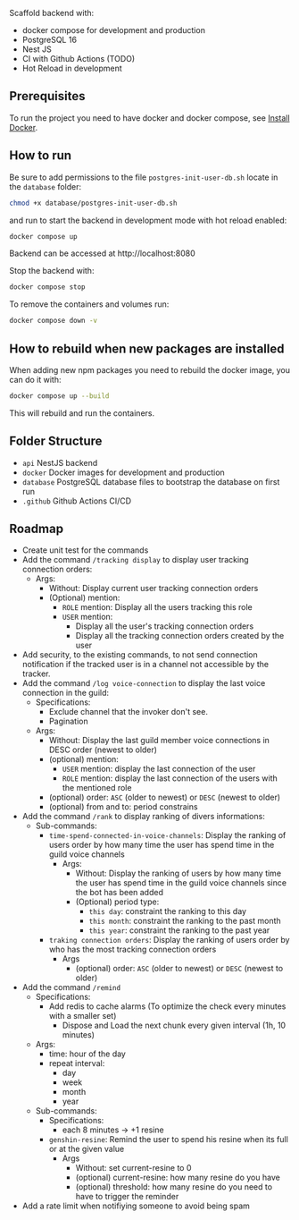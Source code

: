 Scaffold backend with:
- docker compose for development and production
- PostgreSQL 16
- Nest JS
- CI with Github Actions (TODO)
- Hot Reload in development

## Prerequisites

To run the project you need to have docker and docker compose, see [Install Docker](https://docs.docker.com/engine/install/).


## How to run

Be sure to add permissions to the file `postgres-init-user-db.sh` locate in the `database` folder:
```bash
chmod +x database/postgres-init-user-db.sh
```

and run to start the backend in development mode with hot reload enabled:
```bash
docker compose up
```

Backend can be accessed at http://localhost:8080

Stop the backend with:
```bash
docker compose stop
```

To remove the containers and volumes run:
```bash
docker compose down -v
```

## How to rebuild when new packages are installed

When adding new npm packages you need to rebuild the docker image, you can do it with:
```bash
docker compose up --build
```

This will rebuild and run the containers.

## Folder Structure

- `api` NestJS backend
- `docker` Docker images for development and production
- `database` PostgreSQL database files to bootstrap the database on first run
- `.github` Github Actions CI/CD

## Roadmap
- Create unit test for the commands
- Add the command `/tracking display` to display user tracking connection orders:
  - Args:
    - Without: Display current user tracking connection orders
    - (Optional) mention:
      - `ROLE` mention: Display all the users tracking this role
      - `USER` mention: 
        - Display all the user's tracking connection orders
        - Display all the tracking connection orders created by the user
- Add security, to the existing commands, to not send connection notification if the tracked user is in a channel not accessible by the tracker.
- Add the command `/log voice-connection` to display the last voice connection in the guild:
  - Specifications:
    - Exclude channel that the invoker don't see.
    - Pagination
  - Args:
    - Without: Display the last guild member voice connections in DESC order (newest to older)
    - (optional) mention: 
      - `USER` mention: display the last connection of the user
      - `ROLE` mention: display the last connection of the users with the mentioned role
    - (optional) order: `ASC` (older to newest) or `DESC` (newest to older)
    - (optional) from and to: period constrains
- Add the command `/rank` to display ranking of divers informations:
  - Sub-commands: 
    - `time-spend-connected-in-voice-channels`:  Display the ranking of users order by how many time the user has spend time in the guild voice channels
      - Args:
        - Without: Display the ranking of users by how many time the user has spend time in the guild voice channels since the bot has been added
        - (Optional) period type:
          - `this day`: constraint the ranking to this day
          - `this month`: constraint the ranking to the past month
          - `this year`: constraint the ranking to the past year
    - `traking connection orders`: Display the ranking of users order by who has the most tracking connection orders
      - Args
        - (optional) order: `ASC` (older to newest) or `DESC` (newest to older)
- Add the command `/remind`
  - Specifications:
    - Add redis to cache alarms (To optimize the check every minutes with a smaller set)
      - Dispose and Load the next chunk every given interval (1h, 10 minutes)
  - Args:
    - time: hour of the day
    - repeat interval: 
      - day
      - week
      - month
      - year
  - Sub-commands:
    - Specifications:
      - each 8 minutes -> +1 resine
    - `genshin-resine`: Remind the user to spend his resine when its full or at the given value
      - Args
        - Without: set current-resine to 0
        - (optional) current-resine: how many resine do you have
        - (optional) threshold: how many resine do you need to have to trigger the reminder
- Add a rate limit when notifiying someone to avoid being spam